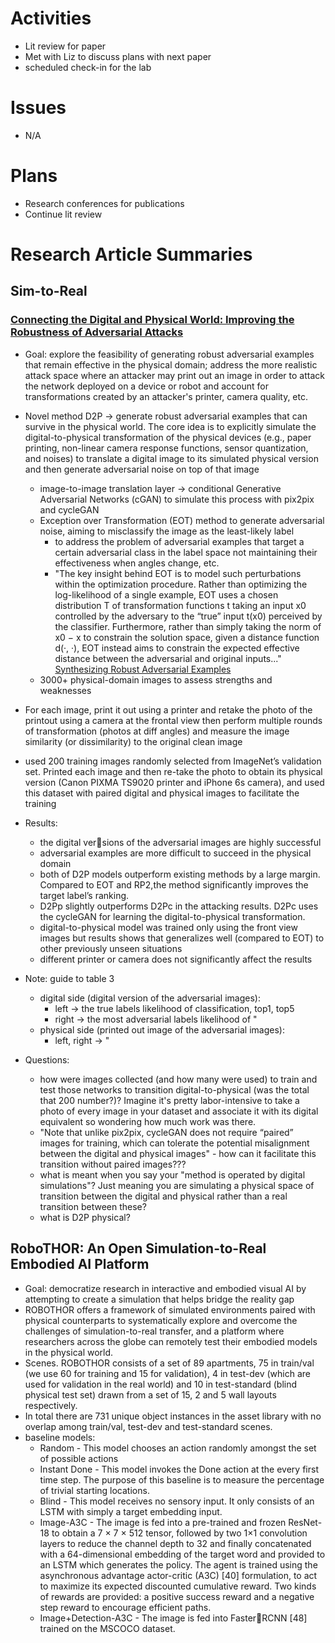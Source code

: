 # Activities
* Lit review for paper
* Met with Liz to discuss plans with next paper
* scheduled check-in for the lab

# Issues
* N/A

# Plans
* Research conferences for publications
* Continue lit review

# Research Article Summaries
## Sim-to-Real
### [Connecting the Digital and Physical World: Improving the Robustness of Adversarial Attacks](https://dl.acm.org/doi/pdf/10.1609/aaai.v33i01.3301962)
* Goal: explore the feasibility of generating robust adversarial examples that remain effective in the physical domain; address the more realistic attack space where an attacker may print out an image in order to attack the network deployed on a device or robot and account for transformations created by an attacker's printer, camera quality, etc.
* Novel method D2P -> generate robust adversarial examples that can survive in the physical world. The core idea is to explicitly simulate the digital-to-physical transformation of the physical devices (e.g., paper printing, non-linear camera response functions, sensor quantization, and noises) to translate a digital image to its simulated physical version and then generate adversarial noise on top of that image 
  * image-to-image translation layer ->  conditional Generative Adversarial Networks (cGAN) to simulate this process with pix2pix and cycleGAN
  * Exception over Transformation (EOT) method to generate adversarial noise,  aiming to misclassify the image as the least-likely label
    * to address the problem of adversarial examples that target a certain adversarial class in the label space not maintaining their effectiveness when angles change, etc.
    * "The key insight behind EOT is to model such perturbations within the optimization procedure. Rather than optimizing the log-likelihood of a single example, EOT uses a chosen distribution T of transformation functions t taking an input x0 controlled by the adversary to the “true” input t(x0) perceived by the classifier. Furthermore, rather than simply taking the norm of x0 − x to constrain the solution space, given a distance function d(·, ·), EOT instead aims to constrain the expected effective distance between the adversarial and original inputs..." [Synthesizing Robust Adversarial Examples](https://arxiv.org/pdf/1707.07397.pdf)
  * 3000+ physical-domain images to assess strengths and weaknesses
* For each image, print it out using a printer and retake the photo of the printout using a camera at the frontal view then perform multiple rounds of transformation (photos at diff angles) and measure the image similarity (or dissimilarity) to the original clean image
* used 200 training images randomly selected from ImageNet’s validation set. Printed each image and then re-take the photo to obtain its
physical version (Canon PIXMA TS9020 printer and iPhone 6s camera), and used this dataset with paired digital and physical images to facilitate the training
* Results:
  * the digital versions of the adversarial images are highly successful
  * adversarial examples are more difficult to succeed in the physical domain
  * both of D2P models outperform existing methods by a large margin. Compared to EOT and RP2,the  method significantly improves the target label’s ranking.
  * D2Pp slightly outperforms D2Pc in the attacking results. D2Pc uses the cycleGAN for learning the digital-to-physical transformation.
  * digital-to-physical model was trained only using the front view images but results shows that generalizes well (compared to EOT) to other previously unseen situations
  * different printer or camera does not significantly affect the results
 
* Note: guide to table 3
  * digital side (digital version of the adversarial images):
    * left -> the true labels likelihood of classification, top1, top5
    * right -> the most adversarial labels likelihood of "
  * physical side (printed out image of the adversarial images):
    * left, right -> "  
* Questions:
  * how were images collected (and how many were used) to train and test those networks to transition digital-to-physical (was the total that 200 number?)? Imagine it's pretty labor-intensive to take a photo of every image in your dataset and associate it with its digital equivalent so wondering how much work was there.
  * "Note that unlike pix2pix, cycleGAN does not require “paired” images for training, which can tolerate the potential misalignment between the digital and physical images" - how can it facilitate this transition without paired images???
  * what is meant when you say your "method is operated by digital simulations"? Just meaning you are simulating a physical space of transition between the digital and physical rather than a real transition between these?
  * what is D2P physical?

## RoboTHOR: An Open Simulation-to-Real Embodied AI Platform
* Goal: democratize research in interactive and embodied visual AI by attempting to create a simulation that helps bridge the reality gap
* ROBOTHOR offers a framework of simulated environments paired with physical counterparts to systematically explore and overcome the challenges of simulation-to-real transfer, and a platform where researchers across the globe can remotely test their embodied models in the physical world.
* Scenes. ROBOTHOR consists of a set of 89 apartments, 75 in train/val (we use 60 for training and 15 for validation), 4 in test-dev (which are used for validation in the real world) and 10 in test-standard (blind physical test set) drawn from a set of 15, 2 and 5 wall layouts respectively.
* In total there are 731 unique object instances in the asset library with no overlap among train/val, test-dev and test-standard scenes.
* baseline models:
  * Random - This model chooses an action randomly amongst the set of possible actions
  * Instant Done - This model invokes the Done action at the every first time step. The purpose of this baseline is to measure the percentage of trivial starting locations.
  * Blind - This model receives no sensory input. It only consists of an LSTM with simply a target embedding input.
  * Image-A3C - The image is fed into a pre-trained and frozen ResNet-18 to obtain a 7 × 7 × 512 tensor, followed by two 1×1 convolution layers to reduce the channel depth to 32 and finally concatenated with a 64-dimensional embedding of the target word and provided to an LSTM which generates the policy. The agent is trained using the asynchronous advantage actor-critic (A3C) [40] formulation, to act to maximize its expected discounted cumulative reward. Two kinds of rewards are provided: a positive success reward and a negative step reward to encourage efficient paths.
  * Image+Detection-A3C - The image is fed into FasterRCNN [48] trained on the MSCOCO dataset.

